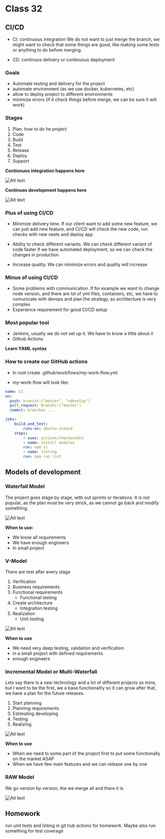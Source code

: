 # Class 32

## CI/CD

- CI: continuous integration
  We do not want to just merge the branch, we might want to check that some things are good, like making some tests or anything to do before merging.

- CD: continuos delivery or continuous deployment

### Goals

- Automate testing and delivery for the project
- automate environment (as we use docker, kubernetes, etc)
- allow to deploy project to different environments
- minimize errors (if it check things before merge, we can be sure it will work)

### Stages

1. Plan: how to do he project
2. Code
3. Build
4. Test
5. Release
6. Deploy
7. Support

**Contionuos integration happens here**

![Alt text](image.png)

**Continuos development happens here**

![Alt text](image-1.png)

### Plus of using CI/CD

- Minimize delivery time. If our client want to add some new feature, we can just add new feature, and CI/CD will check the new code, run checks with new nests and deploy app

- Ability to check different variants. We can check different variant of code faster if we have automated deployment, so we can check the changes in production

- Increase quality. We can minimize errors and quality will increase

### Minus of using CI/CD

- Some problems with communication. If for example we want to change node version, and there are lot of yml files, containers, etc, we have to comunicate with devops and plan the strategy, as architecture is very complex
- Experience requirement for good CI/CD setup

### Most popular tool

- Jenkins, usually we do not set up it. We have to know a little about it
- Github Actions

**Learn YAML syntax**

### How to create our GitHub actions

- In root create .github/workflows/my-work-flow.yml

- my-work-flow will look like:

```yml
name: CI
on:
  push: branchs:["master", "vdevelop"]
  pull_request: branchs:["master"]
  commit: branches ...
```

```yml
jobs:
    build_and_test:
        runs-on: ubuntu-intesd
    steps:
        - uses: actions/checkout@v3
        - name: Install modules
        run: npm ci
        - name: linting
        run: npm run lint
```

## Models of development

### Waterfall Model

The project goes stage by stage, with out sprints or iterations. It is not popular, as the plan must be very strick, as we cannot go back and modify something.

![Alt text](image-2.png)

**When to use:**

- We know all requirements
- We have enough engineers
- In small project

### V-Model

There are test after every stage

1. Verification
2. Business requirements
3. Functional requirements
   - Functional testing
4. Create architecture
   - Integration testing
5. Realization
   - Unit testing

![Alt text](image-3.png)

**When to use**

- We need very deep testing, validation and verification
- in a small project with defined requirements
- enough engineers

### Incremental Model or Multi-Waterfall

Lets say there is a new technology and a lot of different projects as mine, but I want to be the first, we a base functionality so it can grow after that, we have a plan for the future releases.

1. Start planning
2. Planning requirements
3. Estimating developing
4. Testing
5. Realizing

![Alt text](image-5.png)

**When to use**

- When we need to some part of the project first to put some functionally on the market ASAP
- When we have few main features and we can release one by one

### RAW Model

We go version by version, the we merge all and there it is.

![Alt text](image-6.png)



## Homework

run unit tests and linting in git hub actions for homework. Maybe also run something for test coverage
